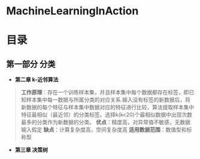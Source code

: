 # MachineLearningInAction
# 目录
## 第一部分  分类
- **第二章  k-近邻算法**
> **工作原理**：存在一个训练样本集，并且样本集中每个数据都存在标签，即已知样本集中每一数据与所属分类的对应关系.输入没有标签的新数据后，将新数据的每个特征与样本集中数据对应的特征进行比较，算法提取样本集中特征最相似（最近邻）的分类标签。选择k(k<20)个最相似数据中出现次数最多的分类作为新数据的分类。
>**优点**：精度高，对异常值不敏感，无数据输入假定
>**缺点**：计算复杂度高，空间复杂度高
>**适用数据范围**：数值型和标称型

- **第三章  决策树**

